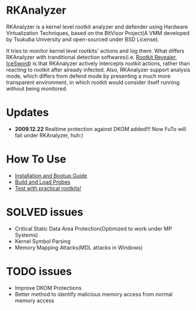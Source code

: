 # RKAnalyzer #
RKAnalyzer is a kernel level rootkit analyzer and defender using Hardware Virtualization Techniques, based on the BitVisor Project(A VMM developed by Tsukuba University and open-sourced under BSD License).

It tries to monitor kernel level rootkits' actions and log them. What differs RKAnalyzer with tranditional detection softwares(i.e. [Rootkit Revealer](http://technet.microsoft.com/en-us/sysinternals/bb897445.aspx), [IceSword](http://www.antirootkit.com/software/IceSword.htm)) is that RKAnalyzer actively intercepts rootkit actions, rather than reacting to rootkit after already infected. Also, RKAnalyzer support analysis mode, which differs from defend mode by presenting a much more transparent environment, in which rootkit would consider itself running without being monitored.

# Updates #
  * **2009.12.22** Realtime protection against DKOM added!!! Now FuTo will fail under RKAnalyzer, huh:)

# How To Use #
  * [Installation and Bootup Guide](http://code.google.com/p/rkanalyzer/wiki/HowToUse)
  * [Build and Load Probes](http://code.google.com/p/rkanalyzer/wiki/Probes)
  * [Test with practical rootkits!](http://code.google.com/p/rkanalyzer/wiki/TestCase)

# SOLVED issues #
  * Critical Static Data Area Protection(Optimized to work under MP Systems)
  * Kernel Symbol Parsing
  * Memory Mapping Attacks(MDL attacks in Windows)

# TODO issues #
  * Improve DKOM Protections
  * Better method to identify malicious memory access from normal memory access